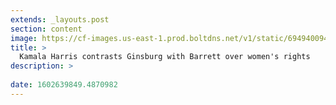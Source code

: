 ```yaml
--- 
extends: _layouts.post 
section: content 
image: https://cf-images.us-east-1.prod.boltdns.net/v1/static/694940094001/9501560f-d87c-4d7f-9ac3-9c3b96161375/7120436a-f2e9-464a-bc74-90c7768a24e5/1280x720/match/image.jpg 
title: > 
  Kamala Harris contrasts Ginsburg with Barrett over women's rights 
description: > 
   
date: 1602639849.4870982 
--- 
```

